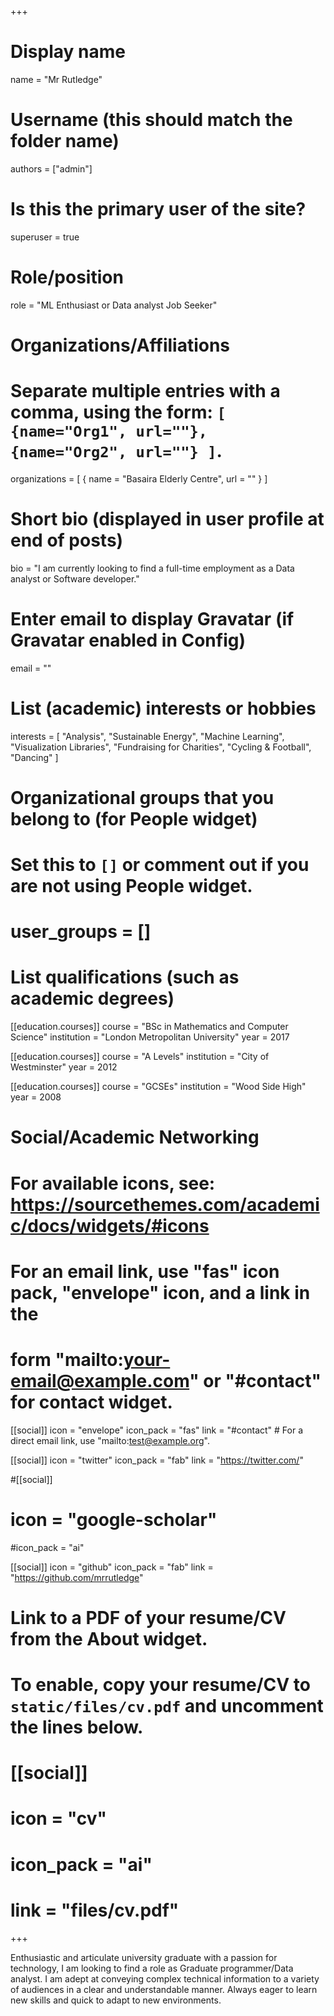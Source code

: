 +++
# Display name
name = "Mr Rutledge"

# Username (this should match the folder name)
authors = ["admin"]

# Is this the primary user of the site?
superuser = true

# Role/position
role = "ML Enthusiast or Data analyst Job Seeker"

# Organizations/Affiliations
#   Separate multiple entries with a comma, using the form: `[ {name="Org1", url=""}, {name="Org2", url=""} ]`.
organizations = [ { name = "Basaira Elderly Centre", url = "" } ]

# Short bio (displayed in user profile at end of posts)
bio = "I am currently looking to find a full-time employment as a Data analyst or Software developer."

# Enter email to display Gravatar (if Gravatar enabled in Config)
email = ""

# List (academic) interests or hobbies
interests = [
  "Analysis",
  "Sustainable Energy",
  "Machine Learning",
  "Visualization Libraries",
  "Fundraising for Charities",
  "Cycling & Football",
  "Dancing"
]

# Organizational groups that you belong to (for People widget)
# Set this to `[]` or comment out if you are not using People widget.
# user_groups = []

# List qualifications (such as academic degrees)
[[education.courses]]
  course = "BSc in Mathematics and Computer Science"
  institution = "London Metropolitan University"
  year = 2017

[[education.courses]]
  course = "A Levels"
  institution = "City of Westminster"
  year = 2012

[[education.courses]]
  course = "GCSEs"
  institution = "Wood Side High"
  year = 2008

# Social/Academic Networking
# For available icons, see: https://sourcethemes.com/academic/docs/widgets/#icons
#   For an email link, use "fas" icon pack, "envelope" icon, and a link in the
#   form "mailto:your-email@example.com" or "#contact" for contact widget.

[[social]]
  icon = "envelope"
  icon_pack = "fas"
  link = "#contact"  # For a direct email link, use "mailto:test@example.org".

[[social]]
  icon = "twitter"
  icon_pack = "fab"
  link = "https://twitter.com/"

#[[social]]
 # icon = "google-scholar"
  #icon_pack = "ai"
  

[[social]]
  icon = "github"
  icon_pack = "fab"
  link = "https://github.com/mrrutledge"

# Link to a PDF of your resume/CV from the About widget.
# To enable, copy your resume/CV to `static/files/cv.pdf` and uncomment the lines below.
# [[social]]
#   icon = "cv"
#   icon_pack = "ai"
#   link = "files/cv.pdf"

+++

Enthusiastic and articulate university graduate with a passion for technology, I am looking to find a role as Graduate programmer/Data analyst. I am adept at conveying complex technical information to a variety of audiences in a clear and understandable manner. Always eager to learn new skills and quick to adapt to new environments.